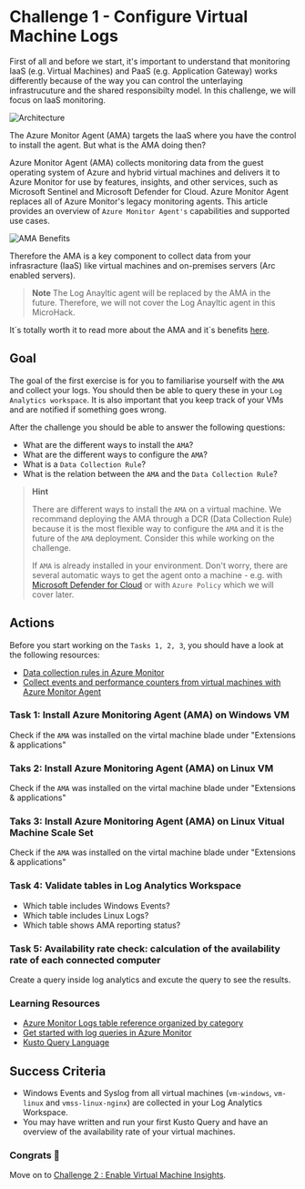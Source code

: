 # Challenge 1 - Configure Virtual Machine Logs

First of all and before we start, it's important to understand that monitoring IaaS (e.g. Virtual Machines) and PaaS (e.g. Application Gateway) works differently because of the way you can control the unterlaying infrastrucuture and the shared responsibilty model. In this challenge, we will focus on IaaS monitoring.

![Architecture](https://www.artifakt.com/content/uploads/2021/07/Blog-Image-CirclesGraph-1200x627-%E2%80%93-1.png)

The Azure Monitor Agent (AMA) targets the IaaS where you have the control to install the agent. But what is the AMA doing then?

Azure Monitor Agent (AMA) collects monitoring data from the guest operating system of Azure and hybrid virtual machines and delivers it to Azure Monitor for use by features, insights, and other services, such as Microsoft Sentinel and Microsoft Defender for Cloud. Azure Monitor Agent replaces all of Azure Monitor's legacy monitoring agents. This article provides an overview of `Azure Monitor Agent's` capabilities and supported use cases.

![AMA Benefits](https://learn.microsoft.com/de-de/azure/azure-monitor/agents/media/azure-monitor-agent-overview/azure-monitor-agent-benefits.png)

Therefore the AMA is a key component to collect data from your infrasracture (IaaS) like virtual machines and on-premises servers (Arc enabled servers).

> **Note**
> The Log Anayltic agent will be replaced by the AMA in the future. Therefore, we will not cover the Log Anayltic agent in this MicroHack.

It´s totally worth it to read more about the AMA and it`s benefits [here](https://docs.microsoft.com/en-us/azure/azure-monitor/agents/azure-monitor-agent-overview).

## **Goal**

The goal of the first exercise is for you to familiarise yourself with the `AMA` and collect your logs. You should then be able to query these in your `Log Analytics workspace`. It is also important that you keep track of your VMs and are notified if something goes wrong.

After the challenge you should be able to answer the following questions:

- What are the different ways to install the `AMA`?
- What are the different ways to configure the `AMA`?
- What is a `Data Collection Rule`?
- What is the relation between the `AMA` and the `Data Collection Rule`?

> **Hint**
> 
> There are different ways to install the `AMA` on a virtual machine. We recommand deploying the AMA through a DCR (Data Collection Rule) because it is the most flexible way to configure the `AMA` and it is the future of the `AMA` deployment. Consider this while working on the challenge.
> 
> If `AMA` is already installed in your environment. Don't worry, there are several automatic ways to get the agent onto a machine - e.g. with [Microsoft Defender for Cloud](https://learn.microsoft.com/en-us/azure/defender-for-cloud/auto-deploy-azure-monitoring-agent#deploy-the-azure-monitor-agent-with-defender-for-cloud) or with `Azure Policy` which we will cover later.

## Actions

Before you start working on the `Tasks 1, 2, 3`, you should have a look at the following resources:

- [Data collection rules in Azure Monitor](https://learn.microsoft.com/en-us/azure/azure-monitor/essentials/data-collection-rule-overview)
- [Collect events and performance counters from virtual machines with Azure Monitor Agent](https://learn.microsoft.com/en-us/azure/azure-monitor/agents/data-collection-rule-azure-monitor-agent?tabs=portal)

### Task 1: Install Azure Monitoring Agent (AMA) on Windows VM

Check if the `AMA` was installed  on the virtal machine blade under "Extensions & applications"

### Taks 2: Install Azure Monitoring Agent (AMA) on Linux VM

Check if the `AMA` was installed  on the virtal machine blade under "Extensions & applications"

### Taks 3: Install Azure Monitoring Agent (AMA) on Linux Vitual Machine Scale Set

Check if the `AMA` was installed  on the virtal machine blade under "Extensions & applications"

### Task 4: Validate tables in Log Analytics Workspace

- Which table includes Windows Events?
- Which table includes Linux Logs?
- Which table shows AMA reporting status?

### Task 5: Availability rate check: calculation of the availability rate of each connected computer

Create a query inside log analytics and excute the query to see the results.

### Learning Resources

- [Azure Monitor Logs table reference organized by category](https://learn.microsoft.com/en-us/azure/azure-monitor/reference/tables/tables-category)
- [Get started with log queries in Azure Monitor](https://learn.microsoft.com/en-us/azure/azure-monitor/logs/get-started-queries)
- [Kusto Query Language](https://learn.microsoft.com/en-us/azure/data-explorer/kusto/query/tutorials/learn-common-operators)

## Success Criteria

- Windows Events and Syslog from all virtual machines (`vm-windows`, `vm-linux` and `vmss-linux-nginx`) are collected in your Log Analytics Workspace.
- You may have written and run your first Kusto Query and have an overview of the availability rate of your virtual machines.

### Congrats :partying_face:

 Move on to [Challenge 2 : Enable Virtual Machine Insights](02_challenge.md).

